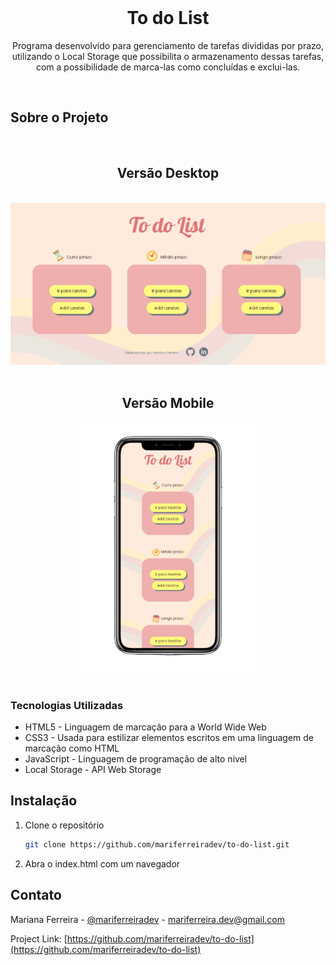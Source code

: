 <br />
<p align="center">
  <h1 align="center">To do List</h1>

  <p align="center">
    Programa desenvolvido para gerenciamento de tarefas divididas por prazo, utilizando o Local Storage que possibilita o armazenamento dessas tarefas, com a possibilidade de marca-las como concluídas e exclui-las.
  </p>
  <br />
</p>


## Sobre o Projeto

<br />
<div align="center">

  ## Versão Desktop
  
  <br />
  <img src="./assets/img/to-do-list-pc.png" alt="Gerenciador de tarefas" />
  <br />
  <br />

  ## Versão Mobile

  <img src="./assets/img/to-do-list-celular.png" alt="Gerenciador de tarefas" height = "400px"/>
</div>
<br />

### Tecnologias Utilizadas

* HTML5 - Linguagem de marcação para a World Wide Web
* CSS3 - Usada para estilizar elementos escritos em uma linguagem de marcação como HTML
* JavaScript - Linguagem de programação de alto nivel
* Local Storage -  API Web Storage

## Instalação

1. Clone o repositório
   ```sh
   git clone https://github.com/mariferreiradev/to-do-list.git
   ```
2. Abra o index.html com um navegador


## Contato

Mariana Ferreira - [@mariferreiradev](https://www.linkedin.com/in/mariferreiradev/) - mariferreira.dev@gmail.com

Project Link: [https://github.com/mariferreiradev/to-do-list](https://github.com/mariferreiradev/to-do-list)